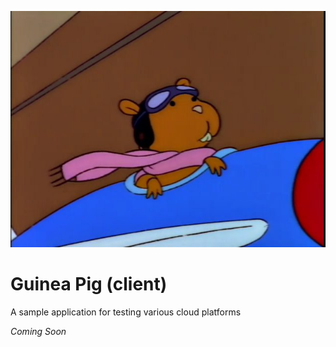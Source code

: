 <p align="center">
  <img src="./guinea-pig.jpg" alt="Technically it's suppossed to be a hamster sitting in a little airplane. From The Simpsons episode 'Duffless'" />
</p>

# Guinea Pig (client)

A sample application for testing various cloud platforms

_Coming Soon_
